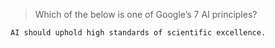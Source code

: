 >Which of the below is one of Google’s 7 AI principles?

```
AI should uphold high standards of scientific excellence.
```